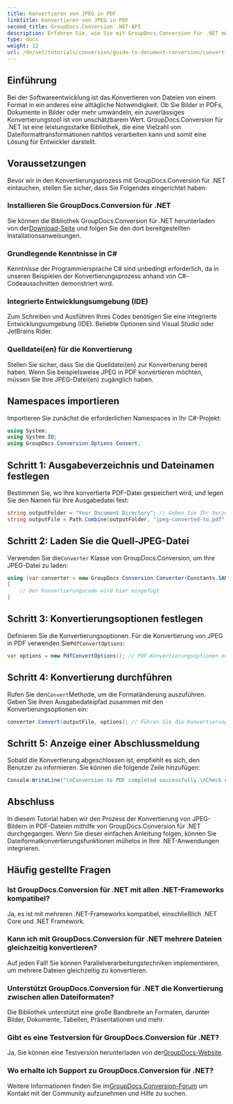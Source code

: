 ```yaml
---
title: Konvertieren von JPEG in PDF
linktitle: Konvertieren von JPEG in PDF
second_title: GroupDocs.Conversion .NET-API
description: Erfahren Sie, wie Sie mit GroupDocs.Conversion für .NET mühelos JPEG-Bilder in PDF-Dokumente konvertieren. Diese umfassende Anleitung führt Sie durch die Voraussetzungen und wichtigen Codeausschnitte.
type: docs
weight: 12
url: /de/net/tutorials/conversion/guide-to-document-conversion/converting-jpeg-to-pdf/
---
```

## Einführung

Bei der Softwareentwicklung ist das Konvertieren von Dateien von einem Format in ein anderes eine alltägliche Notwendigkeit. Ob Sie Bilder in PDFs, Dokumente in Bilder oder mehr umwandeln, ein zuverlässiges Konvertierungstool ist von unschätzbarem Wert. GroupDocs.Conversion für .NET ist eine leistungsstarke Bibliothek, die eine Vielzahl von Dateiformattransformationen nahtlos verarbeiten kann und somit eine Lösung für Entwickler darstellt.

## Voraussetzungen
Bevor wir in den Konvertierungsprozess mit GroupDocs.Conversion für .NET eintauchen, stellen Sie sicher, dass Sie Folgendes eingerichtet haben:

### Installieren Sie GroupDocs.Conversion für .NET
 Sie können die Bibliothek GroupDocs.Conversion für .NET herunterladen von der[Download-Seite](https://releases.groupdocs.com/conversion/net/) und folgen Sie den dort bereitgestellten Installationsanweisungen.

### Grundlegende Kenntnisse in C#
Kenntnisse der Programmiersprache C# sind unbedingt erforderlich, da in unseren Beispielen der Konvertierungsprozess anhand von C#-Codeausschnitten demonstriert wird.

### Integrierte Entwicklungsumgebung (IDE)
Zum Schreiben und Ausführen Ihres Codes benötigen Sie eine integrierte Entwicklungsumgebung (IDE). Beliebte Optionen sind Visual Studio oder JetBrains Rider.

### Quelldatei(en) für die Konvertierung
Stellen Sie sicher, dass Sie die Quelldatei(en) zur Konvertierung bereit haben. Wenn Sie beispielsweise JPEG in PDF konvertieren möchten, müssen Sie Ihre JPEG-Datei(en) zugänglich haben.

## Namespaces importieren
Importieren Sie zunächst die erforderlichen Namespaces in Ihr C#-Projekt:

```csharp
using System;
using System.IO;
using GroupDocs.Conversion.Options.Convert;
```

## Schritt 1: Ausgabeverzeichnis und Dateinamen festlegen
Bestimmen Sie, wo Ihre konvertierte PDF-Datei gespeichert wird, und legen Sie den Namen für Ihre Ausgabedatei fest:

```csharp
string outputFolder = "Your Document Directory"; // Geben Sie Ihr Verzeichnis an
string outputFile = Path.Combine(outputFolder, "jpeg-converted-to.pdf"); // Legen Sie den Namen der Ausgabedatei fest
```

## Schritt 2: Laden Sie die Quell-JPEG-Datei
 Verwenden Sie die`Converter` Klasse von GroupDocs.Conversion, um Ihre JPEG-Datei zu laden:

```csharp
using (var converter = new GroupDocs.Conversion.Converter(Constants.SAMPLE_JPEG))
{
    // Der Konvertierungscode wird hier eingefügt
}
```

## Schritt 3: Konvertierungsoptionen festlegen
 Definieren Sie die Konvertierungsoptionen. Für die Konvertierung von JPEG in PDF verwenden Sie`PdfConvertOptions`:

```csharp
var options = new PdfConvertOptions(); // PDF-Konvertierungsoptionen erstellen
```

## Schritt 4: Konvertierung durchführen
 Rufen Sie den`Convert`Methode, um die Formatänderung auszuführen. Geben Sie Ihren Ausgabedateipfad zusammen mit den Konvertierungsoptionen ein:

```csharp
converter.Convert(outputFile, options); // Führen Sie die Konvertierung durch
```

## Schritt 5: Anzeige einer Abschlussmeldung
Sobald die Konvertierung abgeschlossen ist, empfiehlt es sich, den Benutzer zu informieren. Sie können die folgende Zeile hinzufügen:

```csharp
Console.WriteLine("\nConversion to PDF completed successfully.\nCheck output in {0}", outputFolder);
```

## Abschluss
In diesem Tutorial haben wir den Prozess der Konvertierung von JPEG-Bildern in PDF-Dateien mithilfe von GroupDocs.Conversion für .NET durchgegangen. Wenn Sie dieser einfachen Anleitung folgen, können Sie Dateiformatkonvertierungsfunktionen mühelos in Ihre .NET-Anwendungen integrieren.

## Häufig gestellte Fragen

### Ist GroupDocs.Conversion für .NET mit allen .NET-Frameworks kompatibel?
Ja, es ist mit mehreren .NET-Frameworks kompatibel, einschließlich .NET Core und .NET Framework.

### Kann ich mit GroupDocs.Conversion für .NET mehrere Dateien gleichzeitig konvertieren?
Auf jeden Fall! Sie können Parallelverarbeitungstechniken implementieren, um mehrere Dateien gleichzeitig zu konvertieren.

### Unterstützt GroupDocs.Conversion für .NET die Konvertierung zwischen allen Dateiformaten?
Die Bibliothek unterstützt eine große Bandbreite an Formaten, darunter Bilder, Dokumente, Tabellen, Präsentationen und mehr.

### Gibt es eine Testversion für GroupDocs.Conversion für .NET?
 Ja, Sie können eine Testversion herunterladen von der[GroupDocs-Website](https://releases.groupdocs.com/).

### Wo erhalte ich Support zu GroupDocs.Conversion für .NET?
 Weitere Informationen finden Sie im[GroupDocs.Conversion-Forum](https://forum.groupdocs.com/c/conversion/11) um Kontakt mit der Community aufzunehmen und Hilfe zu suchen.
